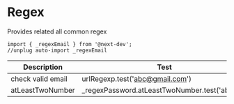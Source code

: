 # Regex

Provides related all common regex

```tsx |pure
import { _regexEmail } from '@next-dev';
//unplug auto-import _regexEmail
```

<code src="./demo.tsx"></code>

| Description       | Test                                           | Result |
| ----------------- | ---------------------------------------------- | ------ |
| check valid email | urlRegexp.test('abc@gmail.com')                | true   |
| atLeastTwoNumber  | \_regexPassword.atLeastTwoNumber.test('abc22') | true   |
